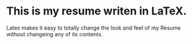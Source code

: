 # This is my resume writen in LaTeX.

Latex makes it easy to totally change the look and feel of my Resume without
changeing any of its contents.
